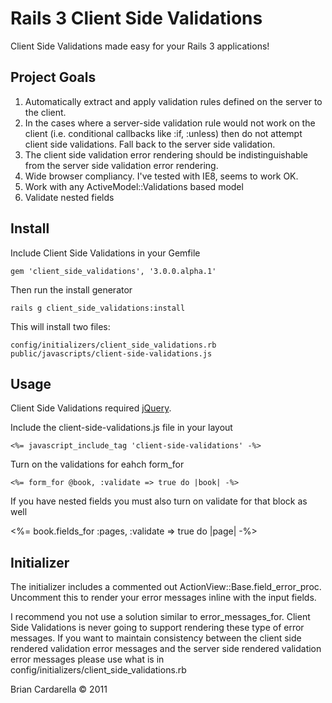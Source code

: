 # Rails 3 Client Side Validations #

Client Side Validations made easy for your Rails 3 applications!

## Project Goals ##

1. Automatically extract and apply validation rules defined on the
   server to the client.
2. In the cases where a server-side validation rule would not work on
   the client (i.e. conditional callbacks like :if, :unless) then do not
   attempt client side validations. Fall back to the server side
   validation.
3. The client side validation error rendering should be
   indistinguishable from the server side validation error rendering.
4. Wide browser compliancy. I've tested with IE8, seems to work OK.
5. Work with any ActiveModel::Validations based model
6. Validate nested fields

## Install ##

Include Client Side Validations in your Gemfile

    gem 'client_side_validations', '3.0.0.alpha.1'

Then run the install generator

    rails g client_side_validations:install

This will install two files:

    config/initializers/client_side_validations.rb
    public/javascripts/client-side-validations.js

## Usage ##

Client Side Validations required [jQuery](jQuery).

Include the client-side-validations.js file in your layout

    <%= javascript_include_tag 'client-side-validations' -%>

Turn on the validations for eahch form_for

    <%= form_for @book, :validate => true do |book| -%>

If you have nested fields you must also turn on validate for that block
as well

  <%= book.fields_for :pages, :validate => true do |page| -%>

## Initializer ##

The initializer includes a commented out ActionView::Base.field_error_proc.
Uncomment this to render your error messages inline with the input fields.

I recommend you not use a solution similar to error_messages_for. Client
Side Validations is never going to support rendering these type of error
messages. If you want to maintain consistency between the client side
rendered validation error messages and the server side rendered
validation error messages please use what is in
config/initializers/client_side_validations.rb



Brian Cardarella &copy; 2011
